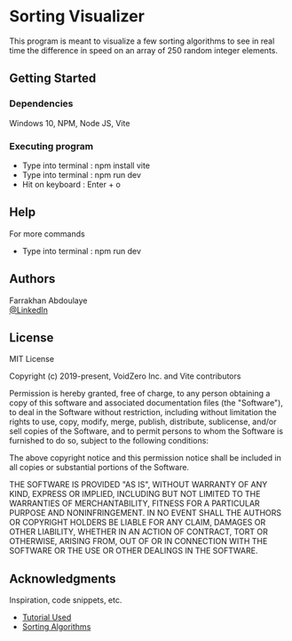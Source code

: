# Sorting Visualizer

This program is meant to visualize a few sorting algorithms to see in real time the difference in speed on an array of 250 random integer elements.

## Getting Started

### Dependencies

Windows 10, NPM, Node JS, Vite

### Executing program
* Type into terminal : npm install vite
* Type into terminal : npm run dev
* Hit on keyboard : Enter + o

## Help

For more commands
* Type into terminal : npm run dev

## Authors

Farrakhan Abdoulaye  
[@LinkedIn]([https://twitter.com/dompizzie](https://www.linkedin.com/in/farrakhan-abdoulaye-b019ab267/))

## License

MIT License

Copyright (c) 2019-present, VoidZero Inc. and Vite contributors

Permission is hereby granted, free of charge, to any person obtaining a copy
of this software and associated documentation files (the "Software"), to deal
in the Software without restriction, including without limitation the rights
to use, copy, modify, merge, publish, distribute, sublicense, and/or sell
copies of the Software, and to permit persons to whom the Software is
furnished to do so, subject to the following conditions:

The above copyright notice and this permission notice shall be included in all
copies or substantial portions of the Software.

THE SOFTWARE IS PROVIDED "AS IS", WITHOUT WARRANTY OF ANY KIND, EXPRESS OR
IMPLIED, INCLUDING BUT NOT LIMITED TO THE WARRANTIES OF MERCHANTABILITY,
FITNESS FOR A PARTICULAR PURPOSE AND NONINFRINGEMENT. IN NO EVENT SHALL THE
AUTHORS OR COPYRIGHT HOLDERS BE LIABLE FOR ANY CLAIM, DAMAGES OR OTHER
LIABILITY, WHETHER IN AN ACTION OF CONTRACT, TORT OR OTHERWISE, ARISING FROM,
OUT OF OR IN CONNECTION WITH THE SOFTWARE OR THE USE OR OTHER DEALINGS IN THE
SOFTWARE.

## Acknowledgments

Inspiration, code snippets, etc.
* [Tutorial Used](https://www.youtube.com/watch?v=pFXYym4Wbkc&list=PLgiu1VaJ03QR3dGrfbEqz2poST8cqrL1-)
* [Sorting Algorithms](https://www.youtube.com/results?search_query=bro+code)
